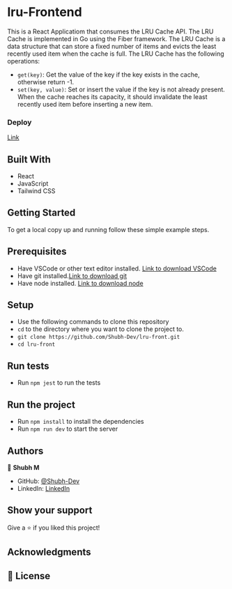 # lru-Frontend

This is a React Applicatiom that consumes the LRU Cache API. The LRU Cache is implemented in Go using the Fiber framework. The LRU Cache is a data structure that can store a fixed number of items and evicts the least recently used item when the cache is full. The LRU Cache has the following operations:

- `get(key)`: Get the value of the key if the key exists in the cache, otherwise return -1.
- `set(key, value)`: Set or insert the value if the key is not already present. When the cache reaches its capacity, it should invalidate the least recently used item before inserting a new item.

### Deploy

[Link](https://main--lru-cache.netlify.app/)

## Built With

- React
- JavaScript
- Tailwind CSS

## Getting Started

To get a local copy up and running follow these simple example steps.

## Prerequisites

- Have VSCode or other text editor installed. [Link to download VSCode](https://code.visualstudio.com/download)
- Have git installed.[Link to download git](https://git-scm.com/downloads)
- Have node installed. [Link to download node](https://nodejs.org/en/download/)

## Setup

- Use the following commands to clone this repository
- `cd` to the directory where you want to clone the project to.
- `git clone https://github.com/Shubh-Dev/lru-front.git`
- `cd lru-front`

## Run tests

- Run `npm jest` to run the tests

## Run the project

- Run `npm install` to install the dependencies
- Run `npm run dev` to start the server

## Authors

👤 **Shubh M**

- GitHub: [@Shubh-Dev](https://github.com/Shubh-Dev)
- LinkedIn: [LinkedIn](https://www.linkedin.com/in/shubhscb/)

## Show your support

Give a ⭐️ if you liked this project!

## Acknowledgments

## 📝 License
